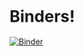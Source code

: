 # Binders!

[![Binder](https://mybinder.org/badge.svg)](https://mybinder.org/v2/gh/camille-s/c-j-workspace/master)
